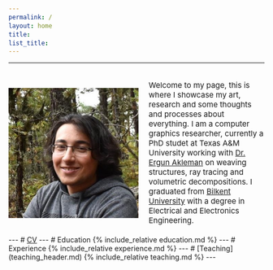 ```yaml
---
permalink: /
layout: home
title: 
list_title: 
---
```


<style>
    .container{
        display:flex;
        align-items: center;
        justify-content: left;
        padding-top: 20px;
        padding-bottom: 20px;
    }
    .img{
        float:left;
    }
    .text{
        width:512px;
        font-size: 15px;
        padding-left: 20px;
    }
</style>
---
<div class="container">
    <img src="../assets/imgs/pp.jpg" width=256px height=256px>
<div class="text">
Welcome to my page, this is where I showcase my art, research and some thoughts and processes about everything. I am a computer graphics researcher, currently a PhD studet at Texas A&M University working with <a href="http://people.tamu.edu/~ergun/">Dr. Ergun Akleman</a> on weaving structures, ray tracing and volumetric decompositions. I graduated from <a href="https://w3.bilkent.edu.tr/bilkent/">Bilkent University</a> with a degree in Electrical and Electronics Engineering. 
</div>
</div>
---
# <a href="../assets/pdfs/TolgaYildiz_CV.pdf" target="_blank">CV</a>
---
# Education
{% include_relative education.md %}
---
# Experience
{% include_relative experience.md %}
---
# [Teaching](teaching_header.md)
{% include_relative teaching.md %}
---



